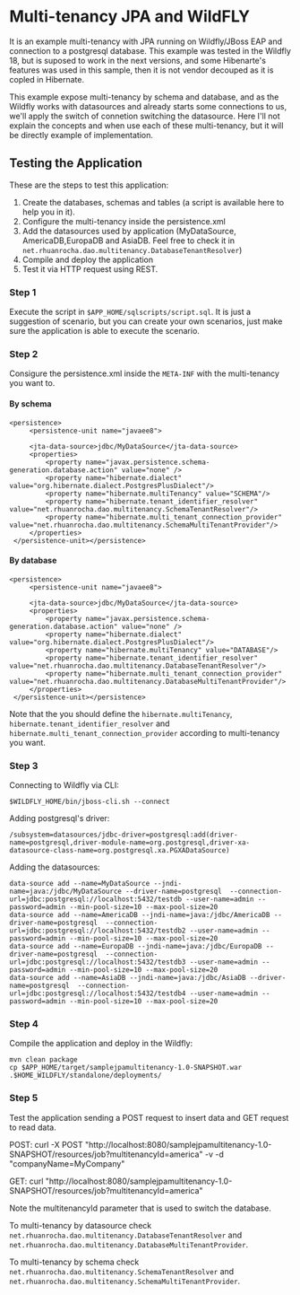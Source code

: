 
# Multi-tenancy JPA and WildFLY
It is an example multi-tenancy with JPA running on Wildfly/JBoss EAP and connection to a postgresql database. This example was tested in the Wildfly 18, but is suposed to work in the next versions, and some Hibenarte's features was used in this sample, then it is not vendor decouped as it is copled in Hibernate.

This example expose multi-tenancy by schema and database, and as the Wildfly works with datasources and already starts some connections to us, we'll apply the switch of connetion switching the datasource. Here I'll not explain the concepts and when use each of these multi-tenancy, but it will be directly example of implementation.

## Testing the Application

These are the steps to test this application:

 1. Create the databases, schemas and tables (a script is available here
    to help you in it).   
 2. Configure the  multi-tenancy inside the persistence.xml   
 3. Add the datasources used by application (MyDataSource,
    AmericaDB,EuropaDB and AsiaDB. Feel free to check it in
    `net.rhuanrocha.dao.multitenancy.DatabaseTenantResolver`)    
 4. Compile and deploy the application
 5. Test it via HTTP request using REST.

### Step 1

Execute the script in `$APP_HOME/sqlscripts/script.sql`. It is just a suggestion of scenario, but you can create your own scenarios, just make sure the application is able to execute the scenario.

### Step 2
Consigure the persistence.xml inside the `META-INF` with the multi-tenancy you want to. 

#### By schema

    <persistence>  
	     <persistence-unit name="javaee8">  
      
	     <jta-data-source>jdbc/MyDataSource</jta-data-source>  
	     <properties> 
		     <property name="javax.persistence.schema-generation.database.action" value="none" />  
		     <property name="hibernate.dialect" value="org.hibernate.dialect.PostgresPlusDialect"/>  
		     <property name="hibernate.multiTenancy" value="SCHEMA"/>  
		     <property name="hibernate.tenant_identifier_resolver" value="net.rhuanrocha.dao.multitenancy.SchemaTenantResolver"/>  
		     <property name="hibernate.multi_tenant_connection_provider" value="net.rhuanrocha.dao.multitenancy.SchemaMultiTenantProvider"/>  
	     </properties>  
     </persistence-unit></persistence>

#### By database
    <persistence>  
	     <persistence-unit name="javaee8">  
      
	     <jta-data-source>jdbc/MyDataSource</jta-data-source>  
	     <properties> 
		     <property name="javax.persistence.schema-generation.database.action" value="none" />  
		     <property name="hibernate.dialect" value="org.hibernate.dialect.PostgresPlusDialect"/>  
		     <property name="hibernate.multiTenancy" value="DATABASE"/>  
		     <property name="hibernate.tenant_identifier_resolver" value="net.rhuanrocha.dao.multitenancy.DatabaseTenantResolver"/>  
		     <property name="hibernate.multi_tenant_connection_provider" value="net.rhuanrocha.dao.multitenancy.DatabaseMultiTenantProvider"/>  
	     </properties>  
     </persistence-unit></persistence>

Note that the you should define the `hibernate.multiTenancy`, `hibernate.tenant_identifier_resolver` and `hibernate.multi_tenant_connection_provider` according to multi-tenancy you want. 

### Step 3
Connecting to Wildfly via CLI:

    $WILDFLY_HOME/bin/jboss-cli.sh --connect

Adding postgresql's driver:
    
    /subsystem=datasources/jdbc-driver=postgresql:add(driver-name=postgresql,driver-module-name=org.postgresql,driver-xa-datasource-class-name=org.postgresql.xa.PGXADataSource)

Adding the datasources:

    data-source add --name=MyDataSource --jndi-name=java:/jdbc/MyDataSource --driver-name=postgresql  --connection-url=jdbc:postgresql://localhost:5432/testdb --user-name=admin --password=admin --min-pool-size=10 --max-pool-size=20
    data-source add --name=AmericaDB --jndi-name=java:/jdbc/AmericaDB --driver-name=postgresql  --connection-url=jdbc:postgresql://localhost:5432/testdb2 --user-name=admin --password=admin --min-pool-size=10 --max-pool-size=20
    data-source add --name=EuropaDB --jndi-name=java:/jdbc/EuropaDB --driver-name=postgresql  --connection-url=jdbc:postgresql://localhost:5432/testdb3 --user-name=admin --password=admin --min-pool-size=10 --max-pool-size=20
    data-source add --name=AsiaDB --jndi-name=java:/jdbc/AsiaDB --driver-name=postgresql  --connection-url=jdbc:postgresql://localhost:5432/testdb4 --user-name=admin --password=admin --min-pool-size=10 --max-pool-size=20

### Step 4

Compile the application and deploy in the Wildfly:

```
mvn clean package
cp $APP_HOME/target/samplejpamultitenancy-1.0-SNAPSHOT.war .$HOME_WILDFLY/standalone/deployments/
```

### Step 5

Test the application sending a POST request to insert data and GET request to read data.

POST:
 curl -X POST "http://localhost:8080/samplejpamultitenancy-1.0-SNAPSHOT/resources/job?multitenancyId=america" -v -d "companyName=MyCompany"

GET:
 curl  "http://localhost:8080/samplejpamultitenancy-1.0-SNAPSHOT/resources/job?multitenancyId=america"

Note the multitenancyId parameter that is used to switch the database.

To multi-tenancy by datasource check `net.rhuanrocha.dao.multitenancy.DatabaseTenantResolver` and `net.rhuanrocha.dao.multitenancy.DatabaseMultiTenantProvider`.

To multi-tenancy by schema check `net.rhuanrocha.dao.multitenancy.SchemaTenantResolver` and `net.rhuanrocha.dao.multitenancy.SchemaMultiTenantProvider`.
